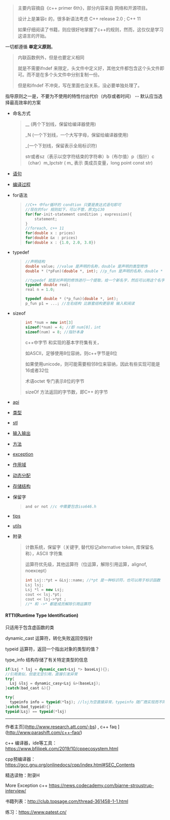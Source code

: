 > 主要内容摘自《c++ primer 6th》，部分内容来自 网络和开源项目。 
>
> 设计上是兼容c 的，很多新语法考虑 C++ release 2.0 ; C++ 11
>
> 
>
> 如果仔细阅读了书籍，则应很好地掌握了c++的规则，然而，这仅仅是学习这语言的开始。



一切都遵循 **单定义原则**。

> 内联函数例外，但是也要定义相同
>
> 就是不需要ifndef 来限定，头文件中定义好，其他文件都包含这个头文件即可。而不是在多个头文件中分别复制一份。
>
> 但是和ifndef 不冲突，写在里面也没关系，没必要单独处理了。

指导原则之一是，不要为不使用的特性付出代价（内存或者时间） -- 默认应当选择最高效率的方案



- 命名方式

    >__ (两个下划线，保留给编译器使用)
    >
    >_N (一个下划线，一个大写字母，保留给编译器使用)
    >
    >_(一个下划线，保留表示全局标识符)
    >
    >str或者sz（表示以空字符结束的字符串）b（布尔值）p（指针）c（char）m_lpctstr ( m_ 表示 类成员变量，long point const str)

- [语句](./statement.md)

- [编译过程](./compile-process.md)

- for语法

    > ```c++
    > //C++ 中for循环的 condtion 只要是表达式语句即可
    > //现在的for 规则如下，可以不管，原文p130
    > for(for-init-statement condition ; expression){
    >     statement;
    > }
    > //foreach, c++ 11
    > for(double x : prices) 
    > for(double &x : prices)
    > for(double x : {1.0, 2.0, 3.0})
    > ```

- typedef

    > ```c++
    > //声明结构
    > double value; //value 是声明的名称，double 是声明的类型修饰
    > double * (*pFun)(double *, int); //p_fun 是声明的名称，double * (*)(double *,int) 是修饰
    > 
    > //typedef 就是对声明的修饰进行一个提取，给一个新名字，然后可以用这个名字进行声明
    > typedef double real;
    > real n = 1.0;
    > 
    > typedef double * (*p_fun)(double *, int);
    > p_fun p1 = ...; //左右结构 比嵌套结构更容易 输入和阅读
    > ```

- sizeof

    > ```c++
    > int *num = new int[3]
    > sizeof(*num) = 4; //即 num[0]，int
    > sizeof(num) = 8; //指针本身
    > ```
    >
    > c++中字节 和实现的基本字符集有关，
    >
    > 如ASCII，足够使用8位容纳，则c++字节是8位
    >
    > 如果使用unicode，则可能需要相邻8位来容纳，因此有些实现可能是 16或者32位
    >
    > 术语octet 专门表示8位的字节
    >
    > sizeOf 方法返回的字节数，即C++ 的字节

- [api](./api.md)

- [类型](./type/type-index.md)

- [stl](./stl/stl-index.md)

- [输入输出](./io/io-index.md)

- [方法](./function.md)

- [exception](./exception)

- [作用域](./scope.md)

- [动态分配](./dynamic-alloc.md)

- [存储结构](./storage-struct.md)

- 保留字

    > ```c
    > and or not //c 中需要包含iso646.h
    > ```

- [tips](./cpp-tips.md)

- [utils](./cpp-utils.md)

- 附录

    > 计数系统，保留字（关键字, 替代标记alternative token, 库保留名称），ASCII 字符集
    >
    > 运算符优先级，其他运算符（位运算，解除引用运算，alignof, noexcept）
    >
    > ```c++
    > int Lsj::*pt = &Lsj::name; //*pt 是一种标识符，也可以用于标识函数
    > Lsj lsj;
    > Lsj *l = new Lsj;
    > cout << lsj.*pt; 
    > cout << lsj->*pt ; 
    > //* 和 ->* 都是成员解除引用运算符
    > ```
    >
    > 



#### RTTI(Runtime Type Identification)

只适用于包含虚函数的类



dynamic_cast 运算符，转化失败返回空指针

typeid 运算符，返回一个指出对象的类型的值？

type_info 结构存储了有关特定类型的信息

```c++
if(Lsj * lsj = dynamic_cast<Lsj *> baseLsj){};
//引用类似，但是无空引用，直接引发异常
try{
  Lsj &lsj = dynamic_casy<Lsj &>(baseLsj);
}catch(bad_cast &){}
```

```c++
try{
  typeinfo info = typeid(*lsj); //lsj为空直接异常，typeinfo 随厂商实现而不同
}catch(bad_typeid){}
typeid(Lsj) == typeid(*lsj)
```



---

作者主页](http://www.research.att.com/-bs) , c++ faq ](http://www.parashift.com/c++-faq/)

c++ 编译器，ide等工具：https://www.bfilipek.com/2019/10/cppecosystem.html

cpp预编译器：https://gcc.gnu.org/onlinedocs/cpp/index.html#SEC_Contents

精选读物：附录H

More Exception c++
https://news.codecademy.com/bjarne-stroustrup-interview/

书籍列表：http://club.topsage.com/thread-361458-1-1.html

练习：https://www.patest.cn/

